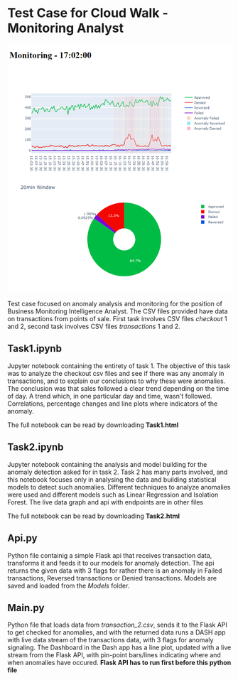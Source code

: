 # Test Case for Cloud Walk - Monitoring Analyst

![alt text](docs/dash.png)

Test case focused on anomaly analysis and monitoring for the position of Business Monitoring Intelligence Analyst. The CSV files provided have data on transactions from points of sale. 
First task involves CSV files *checkout* 1 and 2, second task involves CSV files *transactions* 1 and 2.

## Task1.ipynb
 Jupyter notebook containing the entirety of task 1. The objective of this task was to analyze the checkout csv files and see if there was any anomaly in transactions, and to explain our conclusions to why these were anomalies.
 The conclusion was that sales followed a clear trend depending on the time of day. A trend which, in one particular day and time, wasn't followed. Correlations, percentage changes and line plots where indicators of the anomaly.

  The full notebook can be read by downloading **Task1.html**

## Task2.ipynb
  Jupyter notebook containing the analysis and model building for the anomaly detection asked for in task 2. Task 2 has many parts involved, and this notebook focuses only in analysing the data and building statistical models to detect such anomalies.
  Different techniques to analyze anomalies were used and different models such as Linear Regression and Isolation Forest. The live data graph and api with endpoints are in other files

  The full notebook can be read by downloading **Task2.html**

## Api.py
  Python file containig a simple Flask api that receives transaction data, transforms it and feeds it to our models for anomaly detection. The api returns the given data with 3 flags for rather there is an anomaly in Failed transactions, Reversed transactions 
  or Denied transactions. Models are saved and loaded from the *Models* folder. 

## Main.py
  Python file that loads data from *transaction_2.csv*, sends it to the Flask API to get checked for anomalies, and with the returned data runs a DASH app with live data stream of the transactions data, with 3 flags for anomaly signaling.
  The Dashboard in the Dash app has a line plot, updated with a live stream from the Flask API, with pin-point bars/lines indicating where and when anomalies have occured. **Flask API has to run first before this python file**
  

